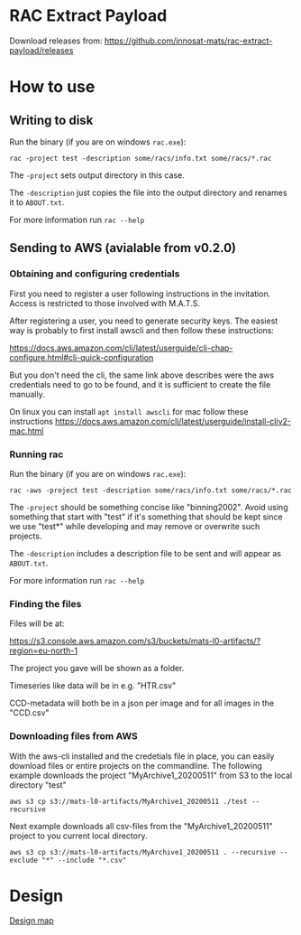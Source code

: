 # RAC Extract Payload

Download releases from:
https://github.com/innosat-mats/rac-extract-payload/releases

# How to use
## Writing to disk

Run the binary (if you are on windows `rac.exe`):

`rac -project test -description some/racs/info.txt some/racs/*.rac`

The `-project` sets output directory in this case.

The `-description` just copies the file into the output directory and renames it to `ABOUT.txt`.

For more information run `rac --help`

## Sending to AWS (avialable from v0.2.0)

### Obtaining and configuring credentials

First you need to register a user following instructions in the invitation. Access is restricted to those involved with M.A.T.S.

After registering a user, you need to generate security keys. The easiest way is probably to first install awscli and then follow these instructions:

https://docs.aws.amazon.com/cli/latest/userguide/cli-chap-configure.html#cli-quick-configuration

But you don't need the cli, the same link above describes were the aws credentials need to go to be found, and it is sufficient to create the file manually.

On linux you can install `apt install awscli` for mac follow these instructions https://docs.aws.amazon.com/cli/latest/userguide/install-cliv2-mac.html

### Running rac
Run the binary (if you are on windows `rac.exe`):

`rac -aws -project test -description some/racs/info.txt some/racs/*.rac`

The `-project` should be something concise like "binning2002". Avoid using something that start with "test" if it's something that should be kept since we use "test*" while developing and may remove or overwrite such projects.

The `-description` includes a description file to be sent and will appear as `ABOUT.txt`.

For more information run `rac --help`

### Finding the files

Files will be at:

https://s3.console.aws.amazon.com/s3/buckets/mats-l0-artifacts/?region=eu-north-1

The project you gave will be shown as a folder.

Timeseries like data will be in e.g. "HTR.csv"

CCD-metadata will both be in a json per image and for all images in the "CCD.csv"

### Downloading files from AWS

With the aws-cli installed and the credetials file in place, you can easily download files or entire projects on the commandline. The following example downloads the project "MyArchive1_20200511" from S3 to the local directory "test"

```aws s3 cp s3://mats-l0-artifacts/MyArchive1_20200511 ./test --recursive```

Next example downloads all csv-files from the "MyArchive1_20200511" project to you current local directory.

```aws s3 cp s3://mats-l0-artifacts/MyArchive1_20200511 . --recursive --exclude "*" --include "*.csv"```

# Design
[Design map](docs/README.md)

